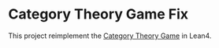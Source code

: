 # Category Theory Game Fix

This project reimplement the [Category Theory Game](https://github.com/agusakov/category-theory-game) in Lean4.
